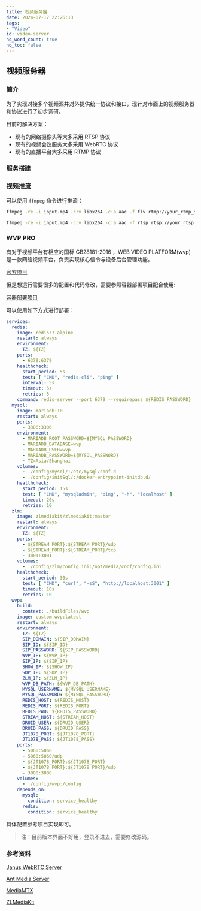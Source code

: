 ```yaml
---
title: 视频服务器
date: 2024-07-17 22:26:13
tags:
- "Video"
id: video-server
no_word_count: true
no_toc: false
---
```


## 视频服务器

### 简介

为了实现对接多个视频源并对外提供统一协议和接口，现针对市面上的视频服务器和协议进行了初步调研。

目前的解决方案：

- 现有的网络摄像头等大多采用 RTSP 协议
- 现有的视频会议服务大多采用 WebRTC 协议
- 现有的直播平台大多采用 RTMP 协议

### 服务搭建

### 视频推流

可以使用 `ffmpeg` 命令进行推流：

```bash
ffmpeg -re -i input.mp4 -c:v libx264 -c:a aac -f flv rtmp://your_rtmp_server/live/stream_key
```

```bash
ffmpeg -re -i input.mp4 -c:v libx264 -c:a aac -f rtsp rtsp://your_rtsp_server/live/stream_key
```

### WVP PRO

有对于视频平台有相应的国标 GB28181-2016 ，WEB VIDEO PLATFORM(wvp) 是一款网络视频平台，负责实现核心信令与设备后台管理功能。

[官方项目](https://github.com/648540858/wvp-GB28181-pro)

但是想运行需要很多的配置和代码修改，需要参照容器部署项目配合使用:

[容器部署项目](https://github.com/SaltFish001/wvp_pro_compose)

可以使用如下方式进行部署：

```yaml
services:
  redis:
    image: redis:7-alpine
    restart: always
    environment:
      TZ: ${TZ}
    ports:
      - 6379:6379
    healthcheck:
      start_period: 5s
      test: [ "CMD", "redis-cli", "ping" ]
      interval: 5s
      timeout: 5s
      retries: 5
    command: redis-server --port 6379 --requirepass ${REDIS_PASSWORD}  --appendonly yes
  mysql:
    image: mariadb:10
    restart: always
    ports:
      - 3306:3306
    environment:
      - MARIADB_ROOT_PASSWORD=${MYSQL_PASSWORD}
      - MARIADB_DATABASE=wvp
      - MARIADB_USER=wvp
      - MARIADB_PASSWORD=${MYSQL_PASSWORD}
      - TZ=Asia/Shanghai
    volumes:
      - ./config/mysql/:/etc/mysql/conf.d
      - ./config/initSql/:/docker-entrypoint-initdb.d/
    healthcheck:
      start_period: 15s
      test: [ "CMD", "mysqladmin", "ping", "-h", "localhost" ]
      timeout: 20s
      retries: 10
  zlm:
    image: zlmediakit/zlmediakit:master
    restart: always
    environment:
      TZ: ${TZ}
    ports:
      - ${STREAM_PORT}:${STREAM_PORT}/udp
      - ${STREAM_PORT}:${STREAM_PORT}/tcp
      - 3001:3001
    volumes:
      - ./config/zlm/config.ini:/opt/media/conf/config.ini
    healthcheck:
      start_period: 30s
      test: [ "CMD", "curl", "-sS", "http://localhost:3001" ]
      timeout: 10s
      retries: 10
  wvp:
    build:
      context: ./buildFiles/wvp
    image: custom-wvp:latest
    restart: always
    environment:
      TZ: ${TZ}
      SIP_DOMAIN: ${SIP_DOMAIN}
      SIP_ID: ${SIP_ID}
      SIP_PASSWORD: ${SIP_PASSWORD}
      WVP_IP: ${WVP_IP}
      SIP_IP: ${SIP_IP}
      SHOW_IP: ${SHOW_IP}
      SDP_IP: ${SDP_IP}
      ZLM_IP: ${ZLM_IP}
      WVP_DB_PATH: ${WVP_DB_PATH}
      MYSQL_USERNAME: ${MYSQL_USERNAME}
      MYSQL_PASSWORD: ${MYSQL_PASSWORD}
      REDIS_HOST: ${REDIS_HOST}
      REDIS_PORT: ${REDIS_PORT}
      REDIS_PWD: ${REDIS_PASSWORD}
      STREAM_HOST: ${STREAM_HOST}
      DRUID_USER: ${DRUID_USER}
      DRUID_PASS: ${DRUID_PASS}
      JT1078_PORT: ${JT1078_PORT}
      JT1078_PASS: ${JT1078_PASS}
    ports:
      - 5060:5060
      - 5060:5060/udp
      - ${JT1078_PORT}:${JT1078_PORT}
      - ${JT1078_PORT}:${JT1078_PORT}/udp
      - 3000:3000
    volumes:
      - ./config/wvp:/config
    depends_on:
      mysql:
        condition: service_healthy
      redis:
        condition: service_healthy
```

具体配置参考项目实现即可。

> 注：目前版本界面不好用，登录不进去，需要修改源码。

### 参考资料

[Janus WebRTC Server](https://janus.conf.meetecho.com/)

[Ant Media Server](https://github.com/ant-media/Ant-Media-Server)

[MediaMTX](https://github.com/bluenviron/mediamtx)

[ZLMediaKit](https://github.com/ZLMediaKit/ZLMediaKit)
